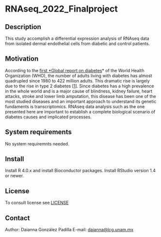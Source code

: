 # RNAseq_2022_Finalproject

## Description
This study accomplish a differential expression analysis of RNAseq data from isolated dermal endothelial cells from diabetic and control patients.

## Motivation
According to the [first *Global report on diabetes](https://www.who.int/publications/i/item/9789241565257)* of the World Health Organization (WHO), the number of adults living with diabetes has almost quadrupled since 1980 to 422 million adults. This dramatic rise is largely due to the rise in type 2 diabetes [[1](https://www.who.int/publications/i/item/9789241565257)]. 
Since diabetes has a high prevalence in the whole world and is a major cause of blindness, kidney failure, heart attacks, stroke and lower limb amputation, this disease has been one of the most studied diseases and an important approach to understand its genetic fundaments is transcriptomics. RNAseq data analysis such as the one presented here are important to establish a complete biological scenario of diabetes causes and implicated processes.

## System requirements
No system requiremnts needed.

## Install
Install R 4.0.x and install Bioconductor packages.
Install RStudio version 1.4 or newer.

## License
To consult license see [LICENSE](LICENSE) 

## Contact
Author: Daianna González Padilla 
E-mail: daianna@lcg.unam.mx
